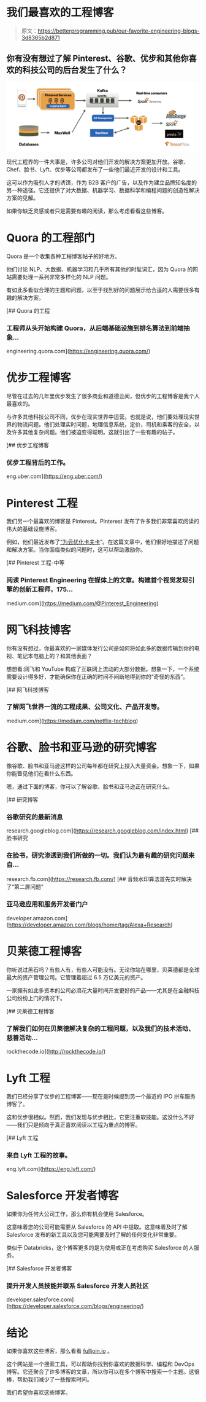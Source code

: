 # 我们最喜欢的工程博客

> 原文：<https://betterprogramming.pub/our-favorite-engineering-blogs-3d8365b2d871>

## 你有没有想过了解 Pinterest、谷歌、优步和其他你喜欢的科技公司的后台发生了什么？

![](img/ae17a5a5430041f35b1dc096896fedbe.png)

现代工程界的一件大事是，许多公司对他们开发的解决方案更加开放。谷歌、Chef、脸书、Lyft、优步等公司都发布了一些他们最近开发的设计和工具。

这可以作为吸引人才的诱饵，作为 B2B 客户的广告，以及作为建立品牌知名度的另一种途径。它还提供了对大数据、机器学习、数据科学和编程问题的创造性解决方案的见解。

如果你缺乏灵感或者只是需要有趣的阅读，那么考虑看看这些博客。

# Quora 的工程部门

Quora 是一个收集各种工程博客帖子的好地方。

他们讨论 NLP、大数据、机器学习和几乎所有其他的时髦词汇，因为 Quora 的网站需要处理一系列非常多样化的 NLP 问题。

有如此多看似合理的主题和问题，以至于找到好的问题展示给合适的人需要很多有趣的解决方案。

[](https://engineering.quora.com/) [## Quora 的工程

### 工程师从头开始构建 Quora，从后端基础设施到排名算法到前端抽象…

engineering.quora.com](https://engineering.quora.com/) 

# 优步工程博客

尽管在过去的几年里优步发生了很多商业和道德丑闻，但优步的工程博客是我个人最喜欢的。

与许多其他科技公司不同，优步在现实世界中运营。也就是说，他们要处理现实世界的物流问题。他们处理实时问题，地理信息系统，定价，司机和乘客的安全，以及许多其他复杂问题。他们被迫变得聪明。这就引出了一些有趣的帖子。

[](https://eng.uber.com/) [## 优步工程博客

### 优步工程背后的工作。

eng.uber.com](https://eng.uber.com/) 

# Pinterest 工程

我们另一个最喜欢的博客是 Pinterest。Pinterest 发布了许多我们非常喜欢阅读的伟大的基础设施博客。

例如，他们最近发布了[“为云优化卡夫卡](https://medium.com/@Pinterest_Engineering/optimizing-kafka-for-the-cloud-4e936643fde0)”。在这篇文章中，他们很好地描述了问题和解决方案。当你面临类似的问题时，这可以帮助激励你。

[](https://medium.com/@Pinterest_Engineering) [## Pinterest 工程-中等

### 阅读 Pinterest Engineering 在媒体上的文章。构建首个视觉发现引擎的创新工程师，175…

medium.com](https://medium.com/@Pinterest_Engineering) 

# **网飞科技博客**

你有没有想过，你最喜欢的一家媒体发行公司是如何将如此多的数据传输到你的电视、笔记本电脑上的？和其他表面？

想想看:网飞和 YouTube 构成了互联网上流动的大部分数据。想象一下，一个系统需要设计得多好，才能确保你在正确的时间不间断地得到你的“奇怪的东西”。

[](https://medium.com/netflix-techblog) [## 网飞科技博客

### 了解网飞世界一流的工程成果、公司文化、产品开发等。

medium.com](https://medium.com/netflix-techblog) 

# 谷歌、脸书和亚马逊的研究博客

像谷歌、脸书和亚马逊这样的公司每年都在研究上投入大量资金。想象一下，如果你能瞥见他们在看什么东西。

嗯，通过下面的博客，你可以了解谷歌、脸书和亚马逊正在研究什么。

[](https://research.googleblog.com/index.html) [## 研究博客

### 谷歌研究的最新消息

research.googleblog.com](https://research.googleblog.com/index.html) [](https://research.fb.com/) [## 脸书研究

### 在脸书，研究渗透到我们所做的一切。我们认为最有趣的研究问题来自…

research.fb.com](https://research.fb.com/) [](https://developer.amazon.com/blogs/home/tag/Alexa+Research) [## 音频水印算法首先实时解决了“第二屏问题”

### 亚马逊应用和服务开发者门户

developer.amazon.com](https://developer.amazon.com/blogs/home/tag/Alexa+Research) 

# **贝莱德工程博客**

你听说过黑石吗？有些人有，有些人可能没有。无论你站在哪里，贝莱德都是全球最大的资产管理公司。它管理着超过 6.5 万亿美元的资产。

一家拥有如此多资本的公司必须花大量时间开发更好的产品——尤其是在金融科技公司纷纷上门的情况下。

 [## 贝莱德工程博客

### 了解我们如何在贝莱德解决复杂的工程问题，以及我们的技术活动、慈善活动…

rockthecode.io](http://rockthecode.io/) 

# Lyft 工程

我们已经分享了优步的工程博客——现在是时候提到另一个最近的 IPO 拼车服务博客了。

这和优步很相似。然而，我们发现与优步相比，它更注重软技能。这没什么不好——我们只是倾向于真正喜欢阅读以工程为重点的博客。

[](https://eng.lyft.com/) [## Lyft 工程

### 来自 Lyft 工程的故事。

eng.lyft.com](https://eng.lyft.com/) 

# **Salesforce 开发者博客**

如果你为任何大公司工作，那么你有机会使用 Salesforce。

这意味着您的公司可能需要从 Salesforce 的 API 中提取。这意味着及时了解 Salesforce 发布的新工具以及您可能需要及时了解的任何变化非常重要。

类似于 Databricks，这个博客更多的是为使用或正在考虑购买 Salesforce 的人服务。

[](https://developer.salesforce.com/blogs/engineering/) [## Salesforce 开发者博客

### 提升开发人员技能并联系 Salesforce 开发人员社区

developer.salesforce.com](https://developer.salesforce.com/blogs/engineering/) 

# 结论

如果你喜欢这些博客，那么看看 [fulljoin.io](https://fulljoin.io/) 。

这个网站是一个搜索工具，可以帮助你找到你喜欢的数据科学、编程和 DevOps 博客。它还聚合了许多博客的文章，所以你可以在多个博客中搜索一个主题。这很棒，帮助我们减少了一些搜索时间。

我们希望你喜欢这些博客。